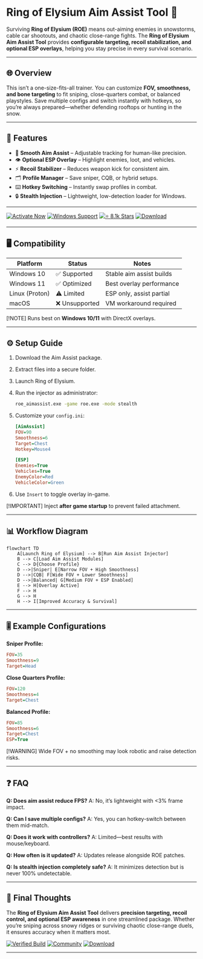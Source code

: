 # Ring of Elysium Aim Assist Tool 🎯

Surviving **Ring of Elysium (ROE)** means out-aiming enemies in snowstorms, cable car shootouts, and chaotic close-range fights. The **Ring of Elysium Aim Assist Tool** provides **configurable targeting, recoil stabilization, and optional ESP overlays**, helping you stay precise in every survival scenario.

---

## 🌐 Overview

This isn’t a one-size-fits-all trainer. You can customize **FOV, smoothness, and bone targeting** to fit sniping, close-quarters combat, or balanced playstyles. Save multiple configs and switch instantly with hotkeys, so you’re always prepared—whether defending rooftops or hunting in the snow.

---

## 🔑 Features

* 🎯 **Smooth Aim Assist** – Adjustable tracking for human-like precision.
* 👁 **Optional ESP Overlay** – Highlight enemies, loot, and vehicles.
* ⚡ **Recoil Stabilizer** – Reduces weapon kick for consistent aim.
* 🗂 **Profile Manager** – Save sniper, CQB, or hybrid setups.
* ⌨️ **Hotkey Switching** – Instantly swap profiles in combat.
* 🔒 **Stealth Injection** – Lightweight, low-detection loader for Windows.

---

[![Activate Now](https://img.shields.io/badge/Activate-Now-red?logo=rocket\&style=for-the-badge)](#)
[![Windows Support](https://img.shields.io/badge/Windows-10%2F11-blue?logo=windows\&style=for-the-badge)](#)
[![⭐️ 8.1k Stars](https://img.shields.io/badge/GitHub-8.1k_Stars-green?logo=github\&style=for-the-badge)](#)
[![Download](https://img.shields.io/badge/Download-Latest-brightgreen?logo=github\&style=for-the-badge)](#)

---

## 🖥 Compatibility

| Platform       | Status        | Notes                    |
| -------------- | ------------- | ------------------------ |
| Windows 10     | ✅ Supported   | Stable aim assist builds |
| Windows 11     | ✅ Optimized   | Best overlay performance |
| Linux (Proton) | ⚠️ Limited    | ESP only, assist partial |
| macOS          | ❌ Unsupported | VM workaround required   |

\[!NOTE]
Runs best on **Windows 10/11** with DirectX overlays.

---

## ⚙️ Setup Guide

1. Download the Aim Assist package.

2. Extract files into a secure folder.

3. Launch Ring of Elysium.

4. Run the injector as administrator:

   ```bash
   roe_aimassist.exe -game roe.exe -mode stealth
   ```

5. Customize your `config.ini`:

   ```ini
   [AimAssist]
   FOV=90
   Smoothness=6
   Target=Chest
   Hotkey=Mouse4

   [ESP]
   Enemies=True
   Vehicles=True
   EnemyColor=Red
   VehicleColor=Green
   ```

6. Use `Insert` to toggle overlay in-game.

\[!IMPORTANT]
Inject **after game startup** to prevent failed attachment.

---

## 📊 Workflow Diagram

```mermaid
flowchart TD
    A[Launch Ring of Elysium] --> B[Run Aim Assist Injector]
    B --> C[Load Aim Assist Modules]
    C --> D{Choose Profile}
    D -->|Sniper| E[Narrow FOV + High Smoothness]
    D -->|CQB| F[Wide FOV + Lower Smoothness]
    D -->|Balanced| G[Medium FOV + ESP Enabled]
    E --> H[Overlay Active]
    F --> H
    G --> H
    H --> I[Improved Accuracy & Survival]
```

---

## 🎚 Example Configurations

**Sniper Profile:**

```ini
FOV=35
Smoothness=9
Target=Head
```

**Close Quarters Profile:**

```ini
FOV=120
Smoothness=4
Target=Chest
```

**Balanced Profile:**

```ini
FOV=85
Smoothness=6
Target=Chest
ESP=True
```

\[!WARNING]
Wide FOV + no smoothing may look robotic and raise detection risks.

---

## ❓ FAQ

**Q: Does aim assist reduce FPS?**
A: No, it’s lightweight with <3% frame impact.

**Q: Can I save multiple configs?**
A: Yes, you can hotkey-switch between them mid-match.

**Q: Does it work with controllers?**
A: Limited—best results with mouse/keyboard.

**Q: How often is it updated?**
A: Updates release alongside ROE patches.

**Q: Is stealth injection completely safe?**
A: It minimizes detection but is never 100% undetectable.

---

## 🚀 Final Thoughts

The **Ring of Elysium Aim Assist Tool** delivers **precision targeting, recoil control, and optional ESP awareness** in one streamlined package. Whether you’re sniping across snowy ridges or surviving chaotic close-range duels, it ensures accuracy when it matters most.

[![Verified Build](https://img.shields.io/badge/Verified-Build-success?logo=github\&style=for-the-badge)](#)
[![Community](https://img.shields.io/badge/Join-Community-purple?logo=discord\&style=for-the-badge)](#)
[![Download](https://img.shields.io/badge/Download-Now-orange?logo=github\&style=for-the-badge)](#)

---
